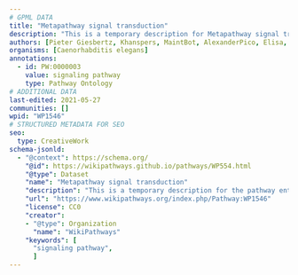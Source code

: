 ```yaml
---
# GPML DATA
title: "Metapathway signal transduction"
description: "This is a temporary description for Metapathway signal transduction"
authors: [Pieter Giesbertz, Khanspers, MaintBot, AlexanderPico, Elisa, Eweitz, RaatsS]
organisms: [Caenorhabditis elegans]
annotations:
  - id: PW:0000003
    value: signaling pathway
    type: Pathway Ontology
# ADDITIONAL DATA
last-edited: 2021-05-27
communities: []
wpid: "WP1546"
# STRUCTURED METADATA FOR SEO
seo:
  type: CreativeWork
schema-jsonld:
  - "@context": https://schema.org/
    "@id": https://wikipathways.github.io/pathways/WP554.html
    "@type": Dataset
    "name": "Metapathway signal transduction"
    "description": "This is a temporary description for the pathway entitled: Metapathway signal transduction"
    "url": "https://www.wikipathways.org/index.php/Pathway:WP1546"
    "license": CC0
    "creator":
    - "@type": Organization
      "name": "WikiPathways"
    "keywords": [
      "signaling pathway",
      ]
---
```

